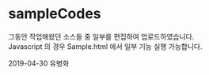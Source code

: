 # sampleCodes

그동안 작업해왔던 소스들 중 일부를 편집하여 업로드하였습니다.  
Javascript 의 경우 Sample.html 에서 일부 기능 실행 가능합니다.

2019-04-30 유병화
